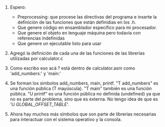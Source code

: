 1. Espero:
    * Preprocessing: que procese las directivas del programa e inserte la definición de las funciones que están definidias en los .h.
    * Que genere código en ensamblador específico para mi procesador.
    * Que genere el objeto en lenguaje máquina pero todavía con referencias indefinidas
    * Que genere un ejecutable listo para usar

2. Agregó la definición de cada una de las funciones de las librerías utilizadas por calculator.c

3. Como escribo eso acá ? está dentro de calculator.asm como 'add_numbers:' y 'main:'

4. Se forman los simbolos add_numbers, main, printf. "T add_numbers" es una función pública (T mayúscula). "T main" también es una función pública. "U printf" es una función pública no definida (undefined) ya que no es parte del problema, sino que es externa. No tengo idea de que es 'U  _GLOBAL_OFFSET_TABLE_'.

5. Ahora hay muchos más símbolos que son parte de librerías necesarias para interactuar con el sistema operativo y la consola.
